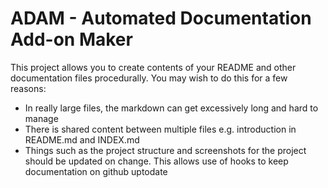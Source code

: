 # ADAM - Automated Documentation Add-on Maker

This project allows you to create contents of your README and other documentation files procedurally.
You may wish to do this for a few reasons:

- In really large files, the markdown can get excessively long and hard to manage
- There is shared content between multiple files e.g. introduction in README.md and INDEX.md
- Things such as the project structure and screenshots for the project should be updated on change. This allows use of hooks to keep documentation on github uptodate
